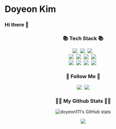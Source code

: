 # Doyeon Kim
### Hi there 👋


<!--[![Hits](https://hits.seeyoufarm.com/api/count/incr/badge.svg?url=https%3A%2F%2Fgithub.com%2Fdoyeon111&count_bg=%2379C83D&title_bg=%23555555&icon=&icon_color=%23E7E7E7&title=hits&edge_flat=false)](https://hits.seeyoufarm.com) -->
<!--
**doyeon111/doyeon111** is a ✨ _special_ ✨ repository because its `README.md` (this file) appears on your GitHub profile.

Here are some ideas to get you started:

- 🔭 I’m currently working on ...
- 🌱 I’m currently learning ...
- 👯 I’m looking to collaborate on ...
- 🤔 I’m looking for help with ...
- 💬 Ask me about ...
- 📫 How to reach me: ...
- 😄 Pronouns: ...
- ⚡ Fun fact: ...
-->

<h3 align="center">📚 Tech Stack 📚</h3>
<p align="center">
  <img src="https://img.shields.io/badge/Java-344CB7?style=flat-square&logo=Java&logoColor=white"/></a>&nbsp
  <img src="https://img.shields.io/badge/JSP-2C2255?style=flat-square&logo=Python&logoColor=white"/></a>&nbsp 
  <img src="https://img.shields.io/badge/Javascript-F7DF1E?style=flat-square&logo=javascript&logoColor=white"/></a>&nbsp 
  <br>
  <img src="https://img.shields.io/badge/Spring-6DB33F?style=flat-square&logo=Spring&logoColor=white"/></a>&nbsp
  <img src="https://img.shields.io/badge/SpringBoot-6DB33F?style=flat-square&logo=SpringBoot&logoColor=white"/></a>&nbsp 
  <img src="https://img.shields.io/badge/Vue.js-4FC08D?style=flat-square&logo=Node.js&logoColor=white"/></a>&nbsp
  <img src="https://img.shields.io/badge/Express-000000?style=flat-square&logo=Express&logoColor=white"/></a>&nbsp
  <br>
  <img src="https://img.shields.io/badge/Mysql-E6B91E?style=flat-square&logo=MySql&logoColor=white"/></a>&nbsp 
  <img src="https://img.shields.io/badge/Oracle-F80000?style=flat-square&logo=AmazonAWS&logoColor=white"/></a>&nbsp 
  <img src="https://img.shields.io/badge/JQuery-0769AD?style=flat-square&logo=Docker&logoColor=white"/></a>&nbsp 
  <img src="https://img.shields.io/badge/HTML-E34F26?style=flat-square&logo=Jenkins&logoColor=white"/></a>&nbsp 
</p>


<h3 align="center">🌈 Follow Me 🌈</h3>
<p align="center">
  <a href="https://velog.io/@rlaehdus0417"><img src="https://img.shields.io/badge/Tech%20Blog-11B48A?style=flat-square&logo=Vimeo&logoColor=white&link=https://velog.io/@rlaehdus0417"/></a>&nbsp
  <a href="mailto:lby9905@gmail.com"><img src="https://img.shields.io/badge/Gmail-d14836?style=flat-square&logo=Gmail&logoColor=white&link=lby9905@gmail.com"/></a>
</p>


<h3 align="center">👩‍💻 My Github Stats 👩‍💻</h3>
<div align="center">

<!--[![Anurag's GitHub stats](https://github-readme-stats.vercel.app/api?username=doyeon111&hide_title=true&show_icons=true&include_all_commits=true&disable_animations=true&theme=vue)](https://github.com/doyeon111/github-readme-stats) -->
![doyeon111's GitHub stats](https://github-readme-stats.vercel.app/api?username=doyeon111&show_icons=true&theme=dracula)
</div>

<p align="center">
  <a href="https://hits.seeyoufarm.com"><img src="https://hits.seeyoufarm.com/api/count/incr/badge.svg?url=https%3A%2F%2Fgithub.com%2Fdoyeon111&count_bg=%2341B883&title_bg=%23CDC2C2&icon=github.svg&icon_color=%23E7E7E7&title=hits&edge_flat=false"/></a>
</p>
